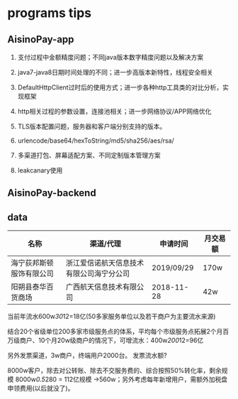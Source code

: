 # programs tips

## AisinoPay-app

1. 支付过程中金额精度问题；不同java版本数字精度问题以及解决方案

2. java7-java8日期时间处理的不同；进一步高版本新特性，线程安全相关

3. DefaultHttpClient过时后的使用方式；进一步各种http工具类的对比分析，实现框架

4. http相关过程的参数设置，连接池相关；进一步网络协议/APP网络优化

5. TLS版本配置问题，服务器和客户端分别支持的版本。

6. urlencode/base64/hexToString/md5/sha256/aes/rsa/

7. 多渠道打包、屏幕适配方案、不同定制版本管理方案

8. leakcanary使用

## AisinoPay-backend


## data

名称|渠道/代理|申请时间|月交易额
-|-|-|-
海宁荻邦斯顿服饰有限公司|浙江爱信诺航天信息技术有限公司海宁分公司|2019/09/29|170w
阳朔县泰华百货商场|广西航天信息技术有限公司|2018-11-28|42w 

当前年流水600w*30*12=18亿(50多家服务单位以及若干商户为主要流水来源)

结合20个省级单位200多家市级服务点的体系，平均每个市级服务点拓展2个月百万级商户、10个月20w级商户的情况下，可增流水：400w*200*12=96亿

另外发票渠道，3w商户，终端用户2000台。
发票流水额?

8000w客户，除去对公转账、除去不交服务费的、综合按照50%转化率，剩余规模 8000w*0.5*280 = 112亿规模 ->560w；另外考虑每年新增用户，需额外加税盘申领费用(以后就没了)。
